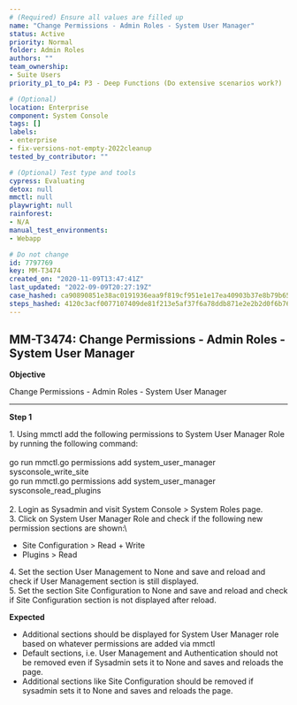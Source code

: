 ```yaml
---
# (Required) Ensure all values are filled up
name: "Change Permissions - Admin Roles - System User Manager"
status: Active
priority: Normal
folder: Admin Roles
authors: ""
team_ownership: 
- Suite Users
priority_p1_to_p4: P3 - Deep Functions (Do extensive scenarios work?)

# (Optional)
location: Enterprise
component: System Console
tags: []
labels: 
- enterprise
- fix-versions-not-empty-2022cleanup
tested_by_contributor: ""

# (Optional) Test type and tools
cypress: Evaluating
detox: null
mmctl: null
playwright: null
rainforest: 
- N/A
manual_test_environments: 
- Webapp

# Do not change
id: 7797769
key: MM-T3474
created_on: "2020-11-09T13:47:41Z"
last_updated: "2022-09-09T20:27:19Z"
case_hashed: ca90890851e38ac0191936eaa9f819cf951e1e17ea40903b37e8b79b659b1117c8ec803a403033c84bca8d5c82967ba7
steps_hashed: 4120c3acf0077107409de81f213e5af37f6a78ddb871e2e2b2d0f6b76d2829f63affa012e2f558fd1b00db69b2587650
---
```


<!-- (Auto-generated) Based on frontmatter's "key" and "name" -->

## MM-T3474: Change Permissions - Admin Roles - System User Manager

**Objective**

Change Permissions - Admin Roles - System User Manager

---

**Step 1**

1\. Using mmctl add the following permissions to System User Manager Role by running the following command:\
\
go run mmctl.go permissions add system\_user\_manager sysconsole\_write\_site\
go run mmctl.go permissions add system\_user\_manager sysconsole\_read\_plugins\
\
2\. Login as Sysadmin and visit System Console > System Roles page.\
3\. Click on System User Manager Role and check if the following new permission sections are shown:\\

- Site Configuration > Read + Write
- Plugins > Read

4\. Set the section User Management to None and save and reload and check if User Management section is still displayed.\
5\. Set the section Site Configuration to None and save and reload and check if Site Configuration section is not displayed after reload.

**Expected**

- Additional sections should be displayed for System User Manager role based on whatever permissions are added via mmctl
- Default sections, i.e. User Management and Authentication should not be removed even if Sysadmin sets it to None and saves and reloads the page.
- Additional sections like Site Configuration should be removed if sysadmin sets it to None and saves and reloads the page.
